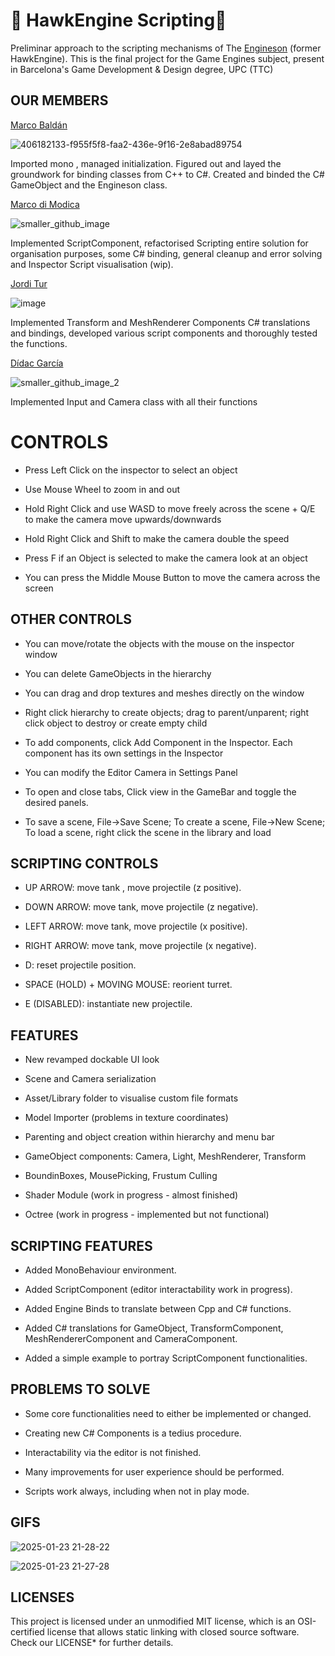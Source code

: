 # 🦅 HawkEngine Scripting🦅 #

Preliminar approach to the scripting mechanisms of The [Engineson](https://github.com/CITM-UPC-GameEngines-2024-BCN/HawkEngine/blob/scripting.05) (former HawkEngine). This is the final project for the Game Engines subject, present in Barcelona's Game Development & Design degree, UPC (TTC)

## OUR MEMBERS ##

[Marco Baldán](https://github.com/Marco-v-BaldanII)

![406182133-f955f5f8-faa2-436e-9f16-2e8abad89754](https://github.com/user-attachments/assets/c772cb8b-8550-4f84-9078-067bf60e0a97)

Imported mono , managed initialization. Figured out and layed the groundwork for binding classes from C++ to C#. Created and binded the C# GameObject and the Engineson class.

[Marco di Modica](https://github.com/MarcoDiModica)

![smaller_github_image](https://github.com/user-attachments/assets/f955f5f8-faa2-436e-9f16-2e8abad89754)

Implemented ScriptComponent, refactorised Scripting entire solution for organisation purposes, some C# binding, general cleanup and error solving and Inspector Script visualisation (wip).

[Jordi Tur](https://github.com/Jordopol) 

![image](https://github.com/user-attachments/assets/cb62d16b-1dcb-485c-a54f-875e61abd02d)

Implemented Transform and MeshRenderer Components C# translations and bindings, developed various script components and thoroughly tested the functions.

[Dídac García](https://github.com/D1dii)

![smaller_github_image_2](https://github.com/user-attachments/assets/8b41f1d5-24c7-457c-9e1d-c0de226f629f)

Implemented Input and Camera class with all their functions

# CONTROLS #

- Press Left Click on the inspector to select an object

- Use Mouse Wheel to zoom in and out

- Hold Right Click and use WASD to move freely across the scene + Q/E to make the camera move upwards/downwards

- Hold Right Click and Shift to make the camera double the speed

- Press F if an Object is selected to make the camera look at an object

- You can press the Middle Mouse Button to move the camera across the screen

## OTHER CONTROLS ##

- You can move/rotate the objects with the mouse on the inspector window

- You can delete GameObjects in the hierarchy

- You can drag and drop textures and meshes directly on the window

- Right click hierarchy to create objects; drag to parent/unparent; right click object to destroy or create empty child

- To add components, click Add Component in the Inspector. Each component has its own settings in the Inspector

- You can modify the Editor Camera in Settings Panel

- To open and close tabs, Click view in the GameBar and toggle the desired panels.

- To save a scene, File->Save Scene; To create a scene, File->New Scene; To load a scene, right click the scene in the library and load

## SCRIPTING CONTROLS ##

- UP ARROW: move tank , move projectile (z positive).

- DOWN ARROW: move tank, move projectile (z negative).

- LEFT ARROW: move tank, move projectile (x positive).

- RIGHT ARROW: move tank, move projectile (x negative).

- D: reset projectile position.

- SPACE (HOLD) + MOVING MOUSE: reorient turret.

- E (DISABLED): instantiate new projectile.

## FEATURES ##

- New revamped dockable UI look

- Scene and Camera serialization

- Asset/Library folder to visualise custom file formats

- Model Importer (problems in texture coordinates)

- Parenting and object creation within hierarchy and menu bar

- GameObject components: Camera, Light, MeshRenderer, Transform

- BoundinBoxes, MousePicking, Frustum Culling

- Shader Module (work in progress - almost finished)

- Octree (work in progress - implemented but not functional)

## SCRIPTING FEATURES ##

- Added MonoBehaviour environment.

- Added ScriptComponent (editor interactability work in progress).

- Added Engine Binds to translate between Cpp and C# functions.

- Added C# translations for GameObject, TransformComponent, MeshRendererComponent and CameraComponent.

- Added a simple example to portray ScriptComponent functionalities.

## PROBLEMS TO SOLVE ##

- Some core functionalities need to either be implemented or changed.

- Creating new C# Components is a tedius procedure.

- Interactability via the editor is not finished.

- Many improvements for user experience should be performed.

- Scripts work always, including when not in play mode.

## GIFS ##

![2025-01-23 21-28-22](https://github.com/user-attachments/assets/54af0e23-5aab-4898-b67d-9209790702b7)

![2025-01-23 21-27-28](https://github.com/user-attachments/assets/854108ad-ce55-4fe8-a15a-e2accf9d0589)

## LICENSES ##

This project is licensed under an unmodified MIT license, which is an OSI-certified license that allows static linking 
with closed source software. Check our LICENSE* for further details.